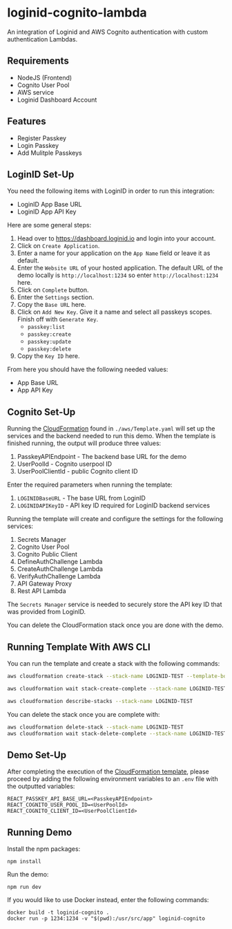 # loginid-cognito-lambda

An integration of Loginid and AWS Cognito authentication with custom authentication Lambdas.

## Requirements

- NodeJS (Frontend)
- Cognito User Pool
- AWS service
- Loginid Dashboard Account

## Features

- Register Passkey
- Login Passkey
- Add Mulitple Passkeys

## LoginID Set-Up

You need the following items with LoginID in order to run this integration:

- LoginID App Base URL
- LoginID App API Key

Here are some general steps:

1. Head over to https://dashboard.loginid.io and login into your account.
2. Click on `Create Application`.
3. Enter a name for your application on the `App Name` field or leave it as default.
4. Enter the `Website URL` of your hosted application. The default URL of the demo locally is `http://localhost:1234` so enter `http://localhost:1234` here.
5. Click on `Complete` button.
6. Enter the `Settings` section.
7. Copy the `Base URL` here.
8. Click on `Add New Key`. Give it a name and select all passkeys scopes. Finish off with `Generate Key`.
   - `passkey:list`
   - `passkey:create`
   - `passkey:update`
   - `passkey:delete`
9. Copy the `Key ID` here.

From here you should have the following needed values:

- App Base URL
- App API Key

## Cognito Set-Up

Running the [CloudFormation](https://aws.amazon.com/cloudformation/) found in `./aws/Template.yaml` will set up the services and the backend needed to run this demo. When the template is finished running, the output will produce three values:

1. PasskeyAPIEndpoint - The backend base URL for the demo
2. UserPoolId - Cognito userpool ID
3. UserPoolClientId - public Cognito client ID

Enter the required parameters when running the template:

1. `LOGINIDBaseURL` - The base URL from LoginID
2. `LOGINIDAPIKeyID` - API key ID required for LoginID backend services

Running the template will create and configure the settings for the following services:

1. Secrets Manager
2. Cognito User Pool
3. Cognito Public Client
4. DefineAuthChallenge Lambda
5. CreateAuthChallenge Lambda
6. VerifyAuthChallenge Lambda
7. API Gateway Proxy
8. Rest API Lambda

The `Secrets Manager` service is needed to securely store the API key ID that was provided from LoginID.

You can delete the CloudFormation stack once you are done with the demo.

## Running Template With AWS CLI

You can run the template and create a stack with the following commands:

```bash
aws cloudformation create-stack --stack-name LOGINID-TEST --template-body file://aws/Template.yaml --parameters ParameterKey="LOGINIDBaseURL",ParameterValue="<APP_BASE_URL>" ParameterKey="LOGINIDAPIKeyID",ParameterValue="<APP_KEY_ID>" ParameterKey="IncludePasskeyAPI",ParameterValue="true" --capabilities CAPABILITY_AUTO_EXPAND CAPABILITY_NAMED_IAM

aws cloudformation wait stack-create-complete --stack-name LOGINID-TEST

aws cloudformation describe-stacks --stack-name LOGINID-TEST
```

You can delete the stack once you are complete with:

```bash
aws cloudformation delete-stack --stack-name LOGINID-TEST
aws cloudformation wait stack-delete-complete --stack-name LOGINID-TEST
```

## Demo Set-Up

After completing the execution of the [CloudFormation template](#cognito-set-up), please proceed by adding the following environment variables to an `.env` file with the outputted variables:

```
REACT_PASSKEY_API_BASE_URL=<PasskeyAPIEndpoint>
REACT_COGNITO_USER_POOL_ID=<UserPoolId>
REACT_COGNITO_CLIENT_ID=<UserPoolClientId>
```

## Running Demo

Install the npm packages:

```
npm install
```

Run the demo:

```
npm run dev
```

If you would like to use Docker instead, enter the following commands:

```
docker build -t loginid-cognito .
docker run -p 1234:1234 -v "$(pwd):/usr/src/app" loginid-cognito
```
